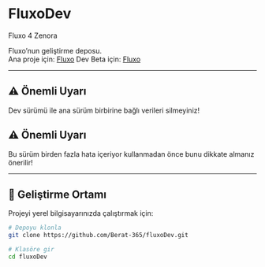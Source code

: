 # FluxoDev
Fluxo 4 Zenora

Fluxo’nun geliştirme deposu.  
Ana proje için: [Fluxo](https://github.com/Berat-365/fluxo)
Dev Beta için: [Fluxo](https://berat-365.github.io/fluxoDev/)

---


## ⚠️ Önemli Uyarı
Dev sürümü ile ana sürüm birbirine bağlı verileri silmeyiniz!

## ⚠️ Önemli Uyarı
Bu sürüm birden fazla hata içeriyor kullanmadan önce bunu dikkate almanız önerilir!

---

## 🔧 Geliştirme Ortamı

Projeyi yerel bilgisayarınızda çalıştırmak için:  

```bash
# Depoyu klonla
git clone https://github.com/Berat-365/fluxoDev.git

# Klasöre gir
cd fluxoDev
